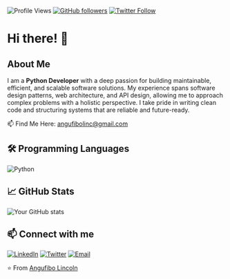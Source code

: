 ![Profile Views](https://komarev.com/ghpvc/?username=Lincoln-developer&color=blue)
[![GitHub followers](https://img.shields.io/github/followers/Lincoln-developer?style=social)](https://github.com/Lincoln-developer?tab=followers)
[![Twitter Follow](https://img.shields.io/twitter/follow/angufibolinc?style=social)](https://twitter.com/angufibolinc)

# Hi there! 👋

## About Me
I am a **Python Developer** with a deep passion for building maintainable, efficient, and scalable software solutions. My experience spans software design patterns, web architecture, and API design, allowing me to approach complex problems with a holistic perspective. I take pride in writing clean code and structuring systems that are reliable and future-ready.

📫 Find Me Here: [angufibolinc@gmail.com](mailto:angufibolinc@gmail.com)

## 🛠️ Programming Languages

![Python](https://img.shields.io/badge/-Python-333?style=flat&logo=python)

## 📈 GitHub Stats

![Your GitHub stats](https://github-readme-stats.vercel.app/api?username=Lincoln-developer&show_icons=true&theme=radical)

## 📫 Connect with me

[![LinkedIn](https://img.shields.io/badge/-LinkedIn-0077B5?style=flat&logo=linkedin)](https://linkedin.com/in/linc-/)
[![Twitter](https://img.shields.io/badge/-Twitter-1DA1F2?style=flat&logo=twitter)](https://twitter.com/angufibolinc)
[![Email](https://img.shields.io/badge/-Email-D14836?style=flat&logo=gmail&logoColor=white)](mailto:angufibolinc@gmail.com)

⭐️ From [Angufibo Lincoln](https://github.com/Lincoln-developer)

